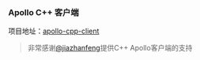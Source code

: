 ### Apollo C++ 客户端
项目地址：[apollo-cpp-client](https://github.com/jiazhanfeng1989/apollo-cpp-client)

> 非常感谢[@jiazhanfeng](https://github.com/jiazhanfeng1989)提供C++ Apollo客户端的支持